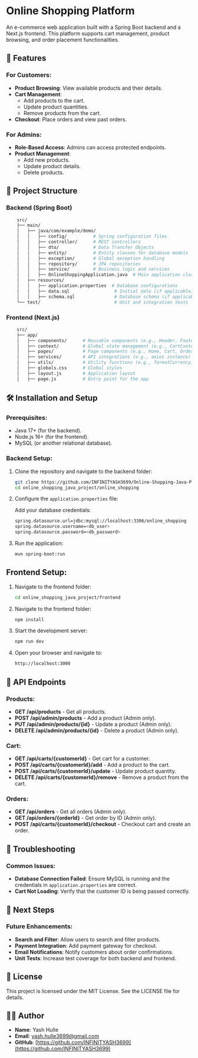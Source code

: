 # Online Shopping Platform

An e-commerce web application built with a Spring Boot backend and a Next.js frontend. This platform supports cart management, product browsing, and order placement functionalities.

## 🚀 Features

### For Customers:
- **Product Browsing**: View available products and their details.
- **Cart Management**:
    - Add products to the cart.
    - Update product quantities.
    - Remove products from the cart.
- **Checkout**: Place orders and view past orders.

### For Admins:
- **Role-Based Access**: Admins can access protected endpoints.
- **Product Management**:
    - Add new products.
    - Update product details.
    - Delete products.

## 📂 Project Structure

### Backend (Spring Boot)

```bash
    src/
    ├── main/
    │   ├── java/com/example/demo/
    │   │   ├── config/          # Spring configuration files
    │   │   ├── controller/      # REST controllers
    │   │   ├── dto/             # Data Transfer Objects
    │   │   ├── entity/          # Entity classes for database models
    │   │   ├── exception/       # Global exception handling
    │   │   ├── repository/      # JPA repositories
    │   │   ├── service/         # Business logic and services
    │   │   ├── OnlineShoppingApplication.java  # Main application class
    │   ├── resources/
    │   │   ├── application.properties  # Database configurations
    │   │   ├── data.sql                 # Initial data (if applicable)
    │   │   ├── schema.sql               # Database schema (if applicable)
    └── test/                            # Unit and integration tests
```

### Frontend (Next.js)

```bash
    src/
    ├── app/
    │   ├── components/      # Reusable components (e.g., Header, Footer, ProductCard)
    │   ├── context/         # Global state management (e.g., CartContext)
    │   ├── pages/           # Page components (e.g., Home, Cart, Orders)
    │   ├── services/        # API integrations (e.g., axios instance)
    │   ├── utils/           # Utility functions (e.g., formatCurrency)
    │   ├── globals.css      # Global styles
    │   ├── layout.js        # Application layout
    │   ├── page.js          # Entry point for the app
```


## 🛠 Installation and Setup

### Prerequisites:
- Java 17+ (for the backend).
- Node.js 16+ (for the frontend).
- MySQL (or another relational database).

### Backend Setup:

1. Clone the repository and navigate to the backend folder:

    ```bash
    git clone https://github.com/INFINITYASH3699/Online-Shopping-Java-Project.git
    cd online_shopping_java_project/online_shopping
    ```

2. Configure the `application.properties` file:

    Add your database credentials:
    ```bash
    spring.datasource.url=jdbc:mysql://localhost:3306/online_shopping
    spring.datasource.username=<db_user>
    spring.datasource.password=<db_password>
    ```

3. Run the application:

    ```bash
    mvn spring-boot:run
    ```

## Frontend Setup:

1. Navigate to the frontend folder:

    ```bash
    cd online_shopping_java_project/frontend
    ```

2. Navigate to the frontend folder:

    ```bash
    npm install
    ```

3. Start the development server:

    ```bash
    npm run dev
    ```

4. Open your browser and navigate to:

    ```bash
    http://localhost:3000
    ```



## 🔢 API Endpoints

### Products:
- **GET /api/products** - Get all products.
- **POST /api/admin/products** - Add a product (Admin only).
- **PUT /api/admin/products/{id}** - Update a product (Admin only).
- **DELETE /api/admin/products/{id}** - Delete a product (Admin only).

### Cart:
- **GET /api/carts/{customerId}** - Get cart for a customer.
- **POST /api/carts/{customerId}/add** - Add a product to the cart.
- **POST /api/carts/{customerId}/update** - Update product quantity.
- **DELETE /api/carts/{customerId}/remove** - Remove a product from the cart.

### Orders:
- **GET /api/orders** - Get all orders (Admin only).
- **GET /api/orders/{orderId}** - Get order by ID (Admin only).
- **POST /api/carts/{customerId}/checkout** - Checkout cart and create an order.


## 🐞 Troubleshooting

### Common Issues:

- **Database Connection Failed**: Ensure MySQL is running and the credentials in `application.properties` are correct.
- **Cart Not Loading**: Verify that the customer ID is being passed correctly.


## 🚦 Next Steps

### Future Enhancements:
- **Search and Filter**: Allow users to search and filter products.
- **Payment Integration**: Add payment gateway for checkout.
- **Email Notifications**: Notify customers about order confirmations.
- **Unit Tests**: Increase test coverage for both backend and frontend.


## 📝 License

This project is licensed under the MIT License. See the LICENSE file for details.

## 🙋‍♂ Author

- **Name**: Yash Hulle
- **Email**: yash.hulle3699@gmail.com
- **GitHub**: [https://github.com/INFINITYASH3699](https://github.com/INFINITYASH3699)
